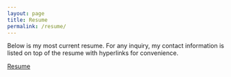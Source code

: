 ```yaml
---
layout: page
title: Resume
permalink: /resume/
---
```


Below is my most current resume.
For any inquiry, my contact information is listed on top of the resume with hyperlinks for convenience.

[Resume](/assets/pdf/Timmy_Le_Resume.pdf)

